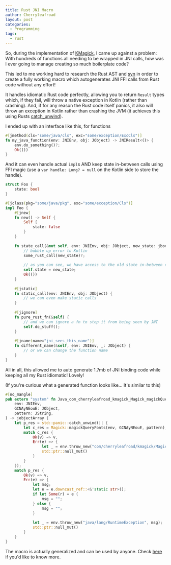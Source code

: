 ```yaml
---
title: Rust JNI Macro
author: Cherryleafroad
layout: post
categories:
  - Programming
tags:
  - rust
---
```


So, during the implementation of [KMagick](https://github.com/cherryleafroad/kmagick/), I came up against a problem: With hundreds of functions all needing to be wrapped in JNI calls, how was I ever going to manage creating so much boilerplate code?

This led to me working hard to research the Rust AST and [syn](https://crates.io/crates/syn) in order to create a fully working macro which autogenerates JNI FFI calls from Rust code without any effort!

<!--more-->

It handles idiomatic Rust code perfectly, allowing you to return `Result` types which, if they fail, will throw a native exception in Kotlin (rather than crashing). And, if for any reason the Rust code itself panics, it also will throw an exception in Kotlin rather than crashing the JVM (it achieves this using Rusts [catch_unwind](https://doc.rust-lang.org/std/panic/fn.catch_unwind.html)).

I ended up with an interface like this, for functions
```rust
#[jmethod(cls="some/java/cls", exc="some/exception/ExcCls")]
fn my_java_function(env: JNIEnv, obj: JObject) -> JNIResult<()> {
    env.do_something()?;
    Ok(())
}
```

And it can even handle actual `impl`s AND keep state in-between calls using FFI magic (use a `var handle: Long? = null` on the Kotlin side to store the handle).
```rust
struct Foo {
    state: bool
}

#[jclass(pkg="some/java/pkg", exc="some/exception/Cls")]
impl Foo {
    #[jnew]
    fn new() -> Self {
        Self {
            state: false
        }
    }
    
    fn state_call(&mut self, env: JNIEnv, obj: JObject, new_state: jboolean) -> JNIResult<()> {
        // bubble up error to Kotlin
        some_rust_call(new_state)?;
        
        // as you can see, we have access to the old state in-between calls and can even change it
        self.state = new_state;
        Ok(())
    }
    
    #[jstatic]
    fn static_call(env: JNIEnv, obj: JObject) {
        // we can even make static calls
    }
    
    #[jignore]
    fn pure_rust_fn(&self) {
        // and we can ignore a fn to stop it from being seen by JNI
        self.do_stuff();
    }
    
    #[jname(name="jni_sees_this_name")]
    fn different_name(&self, env: JNIEnv, _: JObject) {
        // or we can change the function name
    }
}
```

All in all, this allowed me to auto generate 1.7mb of JNI binding code while keeping all my Rust idiomatic! Lovely!

(If you're curious what a generated function looks like... It's similar to this)
```rust
#[no_mangle]
pub extern "system" fn Java_com_cherryleafroad_kmagick_Magick_magickQueryFonts(
    env: JNIEnv,
    GCNAyNEouE: JObject,
    pattern: JString,
) -> jobjectArray {
    let p_res = std::panic::catch_unwind(|| {
        let c_res = Magick::magickQueryFonts(env, GCNAyNEouE, pattern);
        match c_res {
            Ok(v) => v,
            Err(e) => {
                let _ = env.throw_new("com/cherryleafroad/kmagick/MagickException", "");
                std::ptr::null_mut()
            }
        }
    });
    match p_res {
        Ok(v) => v,
        Err(e) => {
            let msg;
            let e = e.downcast_ref::<&'static str>();
            if let Some(r) = e {
                msg = "";
            } else {
                msg = "";
            }
            
            let _ = env.throw_new("java/lang/RuntimeException", msg);
            std::ptr::null_mut()
        }
    }
}
```

The macro is actually generalized and can be used by anyone. Check [here](https://github.com/cherryleafroad/kmagick/tree/main/rust) if you'd like to know more.
